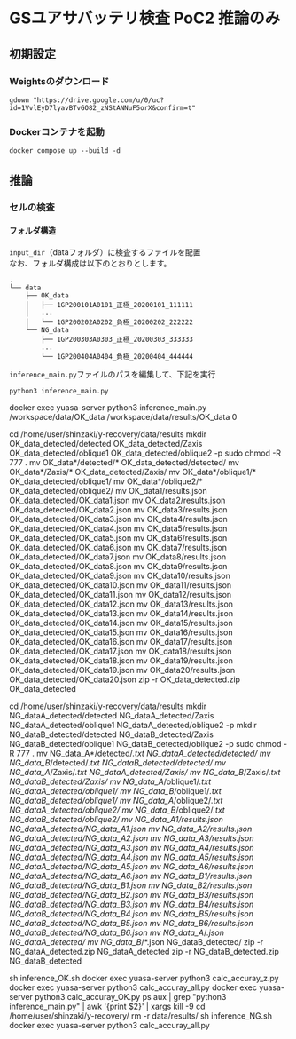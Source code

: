 # GSユアサバッテリ検査 PoC2 推論のみ

## 初期設定
### Weightsのダウンロード
```
gdown "https://drive.google.com/u/0/uc?id=1VvlEyD7lyavBTvGO82_zNStANNuF5orX&confirm=t"
```
### Dockerコンテナを起動
```
docker compose up --build -d
```

## 推論
### セルの検査

#### フォルダ構造
`input_dir`（dataフォルダ）に検査するファイルを配置  
なお、フォルダ構成は以下のとおりとします。
```
.
└── data
    ├── OK_data
    │   ├── 1GP200101A0101_正極_20200101_111111
    │   ...
    │   └── 1GP200202A0202_負極_20200202_222222
    └── NG_data
        ├── 1GP200303A0303_正極_20200303_333333
        ...
        └── 1GP200404A0404_負極_20200404_444444
```
`inference_main.py`ファイルのパスを編集して、下記を実行
```
python3 inference_main.py
```

docker exec yuasa-server python3 inference_main.py /workspace/data/OK_data /workspace/data/results/OK_data 0


cd /home/user/shinzaki/y-recovery/data/results
mkdir OK_data_detected/detected OK_data_detected/Zaxis OK_data_detected/oblique1 OK_data_detected/oblique2 -p
sudo chmod -R 777 .
mv OK_data*/detected/* OK_data_detected/detected/
mv OK_data*/Zaxis/* OK_data_detected/Zaxis/
mv OK_data*/oblique1/* OK_data_detected/oblique1/
mv OK_data*/oblique2/* OK_data_detected/oblique2/
mv OK_data1/results.json OK_data_detected/OK_data1.json
mv OK_data2/results.json OK_data_detected/OK_data2.json
mv OK_data3/results.json OK_data_detected/OK_data3.json
mv OK_data4/results.json OK_data_detected/OK_data4.json
mv OK_data5/results.json OK_data_detected/OK_data5.json
mv OK_data6/results.json OK_data_detected/OK_data6.json
mv OK_data7/results.json OK_data_detected/OK_data7.json
mv OK_data8/results.json OK_data_detected/OK_data8.json
mv OK_data9/results.json OK_data_detected/OK_data9.json
mv OK_data10/results.json OK_data_detected/OK_data10.json
mv OK_data11/results.json OK_data_detected/OK_data11.json
mv OK_data12/results.json OK_data_detected/OK_data12.json
mv OK_data13/results.json OK_data_detected/OK_data13.json
mv OK_data14/results.json OK_data_detected/OK_data14.json
mv OK_data15/results.json OK_data_detected/OK_data15.json
mv OK_data16/results.json OK_data_detected/OK_data16.json
mv OK_data17/results.json OK_data_detected/OK_data17.json
mv OK_data18/results.json OK_data_detected/OK_data18.json
mv OK_data19/results.json OK_data_detected/OK_data19.json
mv OK_data20/results.json OK_data_detected/OK_data20.json
zip -r OK_data_detected.zip OK_data_detected

cd /home/user/shinzaki/y-recovery/data/results
mkdir NG_dataA_detected/detected NG_dataA_detected/Zaxis NG_dataA_detected/oblique1 NG_dataA_detected/oblique2 -p
mkdir NG_dataB_detected/detected NG_dataB_detected/Zaxis NG_dataB_detected/oblique1 NG_dataB_detected/oblique2 -p
sudo chmod -R 777 .
mv NG_data_A*/detected/*.txt NG_dataA_detected/detected/
mv NG_data_B*/detected/*.txt NG_dataB_detected/detected/
mv NG_data_A*/Zaxis/*.txt NG_dataA_detected/Zaxis/
mv NG_data_B*/Zaxis/*.txt NG_dataB_detected/Zaxis/
mv NG_data_A*/oblique1/*.txt NG_dataA_detected/oblique1/
mv NG_data_B*/oblique1/*.txt NG_dataB_detected/oblique1/
mv NG_data_A*/oblique2/*.txt NG_dataA_detected/oblique2/
mv NG_data_B*/oblique2/*.txt NG_dataB_detected/oblique2/
mv NG_data_A1/results.json NG_dataA_detected/NG_data_A1.json
mv NG_data_A2/results.json NG_dataA_detected/NG_data_A2.json
mv NG_data_A3/results.json NG_dataA_detected/NG_data_A3.json
mv NG_data_A4/results.json NG_dataA_detected/NG_data_A4.json
mv NG_data_A5/results.json NG_dataA_detected/NG_data_A5.json
mv NG_data_A6/results.json NG_dataA_detected/NG_data_A6.json
mv NG_data_B1/results.json NG_dataB_detected/NG_data_B1.json
mv NG_data_B2/results.json NG_dataB_detected/NG_data_B2.json
mv NG_data_B3/results.json NG_dataB_detected/NG_data_B3.json
mv NG_data_B4/results.json NG_dataB_detected/NG_data_B4.json
mv NG_data_B5/results.json NG_dataB_detected/NG_data_B5.json
mv NG_data_B6/results.json NG_dataB_detected/NG_data_B6.json
mv NG_data_A*/*.json NG_dataA_detected/
mv NG_data_B*/*.json NG_dataB_detected/
zip -r NG_dataA_detected.zip NG_dataA_detected
zip -r NG_dataB_detected.zip NG_dataB_detected

sh inference_OK.sh
docker exec yuasa-server python3 calc_accuray_z.py
docker exec yuasa-server python3 calc_accuray_all.py
docker exec yuasa-server python3 calc_accuray_OK.py
ps aux | grep "python3 inference_main.py" | awk '{print $2}' | xargs kill -9
cd /home/user/shinzaki/y-recovery/
rm -r data/results/
sh inference_NG.sh
docker exec yuasa-server python3 calc_accuray_all.py
